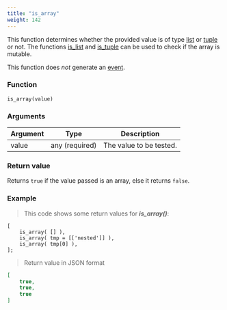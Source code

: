 ```yaml
---
title: "is_array"
weight: 142
---
```


This function determines whether the provided value is of type [list](../../data-types/list) or [tuple](../../data-types/tuple) or not. The functions [is_list](../../collection-api/is_list) and
[is_tuple](../../collection-api/is_tuple) can be used to check if the array is mutable.

This function does *not* generate an [event](../../overview/events).

### Function

`is_array(value)`

### Arguments

Argument | Type | Description
-------- | ---- | -----------
value | any (required) | The value to be tested.

### Return value

Returns `true` if the value passed is an array, else it returns `false`.

### Example

> This code shows some return values for ***is_array()***:

```thingsdb,json_response
[
    is_array( [] ),
    is_array( tmp = [['nested']] ),
    is_array( tmp[0] ),
];
```

> Return value in JSON format

```json
[
    true,
    true,
    true
]
```
